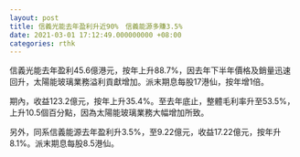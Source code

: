 ```yaml
---
layout: post
title: 信義光能去年盈利升近90%　信義能源多賺3.5%
date: 2021-03-01 17:12:49.000000000 +08:00
categories: rthk
---
```


信義光能去年盈利45.6億港元，按年上升88.7%，因去年下半年價格及銷量迅速回升，太陽能玻璃業務溢利貢獻增加。派末期息每股17港仙，按年增1倍。

期內，收益123.2億元，按年上升35.4%。至去年底止，整體毛利率升至53.5%，上升10.5個百分點，因為太陽能玻璃業務大幅增加所致。

另外，同系信義能源去年盈利升3.5%，至9.22億元，收益17.22億元，按年升8.1%。派末期息每股8.5港仙。
